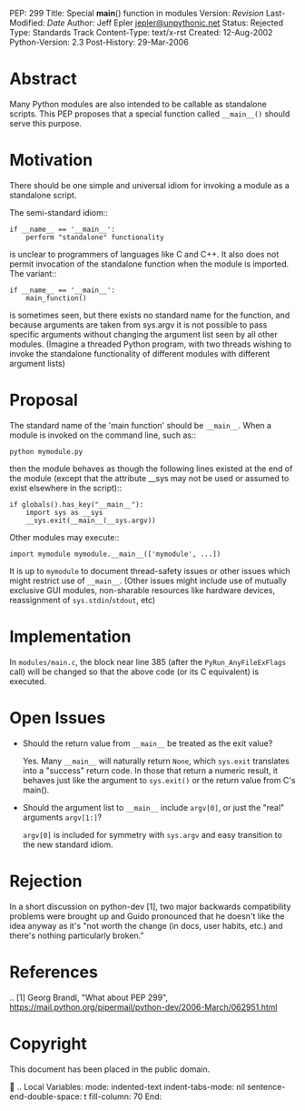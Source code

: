 PEP: 299 Title: Special **main**() function in modules Version:
$Revision$ Last-Modified: $Date$ Author: Jeff Epler
<jepler@unpythonic.net> Status: Rejected Type: Standards Track
Content-Type: text/x-rst Created: 12-Aug-2002 Python-Version: 2.3
Post-History: 29-Mar-2006

Abstract
========

Many Python modules are also intended to be callable as standalone
scripts. This PEP proposes that a special function called `__main__()`
should serve this purpose.

Motivation
==========

There should be one simple and universal idiom for invoking a module as
a standalone script.

The semi-standard idiom::

    if __name__ == '__main__':
        perform "standalone" functionality

is unclear to programmers of languages like C and C++. It also does not
permit invocation of the standalone function when the module is
imported. The variant::

    if __name__ == '__main__':
        main_function()

is sometimes seen, but there exists no standard name for the function,
and because arguments are taken from sys.argv it is not possible to pass
specific arguments without changing the argument list seen by all other
modules. (Imagine a threaded Python program, with two threads wishing to
invoke the standalone functionality of different modules with different
argument lists)

Proposal
========

The standard name of the 'main function' should be `__main__`. When a
module is invoked on the command line, such as::

    python mymodule.py

then the module behaves as though the following lines existed at the end
of the module (except that the attribute \_\_sys may not be used or
assumed to exist elsewhere in the script)::

    if globals().has_key("__main__"):
        import sys as __sys
        __sys.exit(__main__(__sys.argv))

Other modules may execute::

    import mymodule mymodule.__main__(['mymodule', ...])

It is up to `mymodule` to document thread-safety issues or other issues
which might restrict use of `__main__`. (Other issues might include use
of mutually exclusive GUI modules, non-sharable resources like hardware
devices, reassignment of `sys.stdin`/`stdout`, etc)

Implementation
==============

In `modules/main.c`, the block near line 385 (after the
`PyRun_AnyFileExFlags` call) will be changed so that the above code (or
its C equivalent) is executed.

Open Issues
===========

-   Should the return value from `__main__` be treated as the exit
    value?

    Yes. Many `__main__` will naturally return `None`, which `sys.exit`
    translates into a "success" return code. In those that return a
    numeric result, it behaves just like the argument to `sys.exit()` or
    the return value from C's main().

-   Should the argument list to `__main__` include `argv[0]`, or just
    the "real" arguments `argv[1:]`?

    `argv[0]` is included for symmetry with `sys.argv` and easy
    transition to the new standard idiom.

Rejection
=========

In a short discussion on python-dev \[1\], two major backwards
compatibility problems were brought up and Guido pronounced that he
doesn't like the idea anyway as it's "not worth the change (in docs,
user habits, etc.) and there's nothing particularly broken."

References
==========

.. \[1\] Georg Brandl, "What about PEP 299",
https://mail.python.org/pipermail/python-dev/2006-March/062951.html

Copyright
=========

This document has been placed in the public domain.

 .. Local Variables: mode: indented-text indent-tabs-mode: nil
sentence-end-double-space: t fill-column: 70 End:

